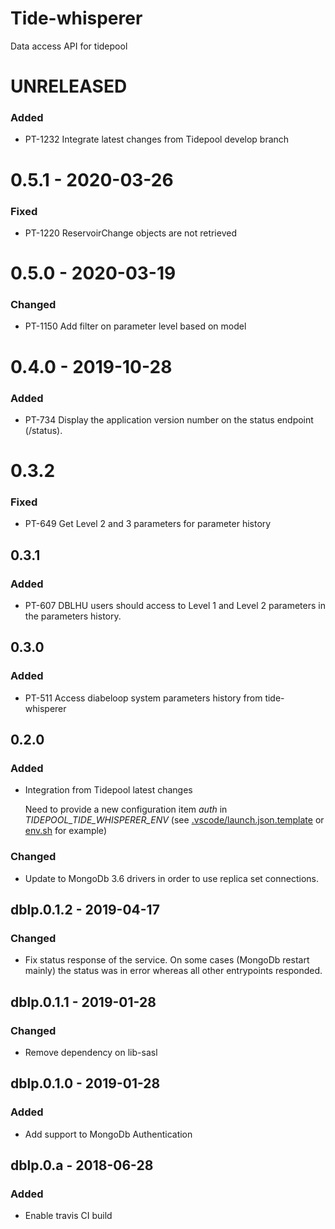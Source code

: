 # Tide-whisperer

Data access API for tidepool

# UNRELEASED
### Added 
- PT-1232 Integrate latest changes from Tidepool develop branch

# 0.5.1 - 2020-03-26
### Fixed
- PT-1220 ReservoirChange objects are not retrieved

# 0.5.0 - 2020-03-19
### Changed
- PT-1150 Add filter on parameter level based on model

# 0.4.0 - 2019-10-28 
### Added 
- PT-734 Display the application version number on the status endpoint (/status).

# 0.3.2 
### Fixed 
- PT-649 Get Level 2 and 3 parameters for parameter history

## 0.3.1
### Added
- PT-607 DBLHU users should access to Level 1 and Level 2 parameters in the parameters history.

## 0.3.0
### Added
- PT-511 Access diabeloop system parameters history from tide-whisperer

## 0.2.0 
### Added
- Integration from Tidepool latest changes

  Need to provide a new configuration item _auth_ in _TIDEPOOL_TIDE_WHISPERER_ENV_  (see [.vscode/launch.json.template](.vscode/launch.json.template) or [env.sh](env.sh) for example)

### Changed
- Update to MongoDb 3.6 drivers in order to use replica set connections. 

## dblp.0.1.2 - 2019-04-17

### Changed
- Fix status response of the service. On some cases (MongoDb restart mainly) the status was in error whereas all other entrypoints responded.

## dblp.0.1.1 - 2019-01-28

### Changed
- Remove dependency on lib-sasl

## dblp.0.1.0 - 2019-01-28

### Added
- Add support to MongoDb Authentication

## dblp.0.a - 2018-06-28

### Added
- Enable travis CI build 

